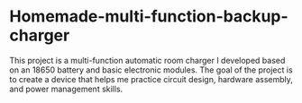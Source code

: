 # Homemade-multi-function-backup-charger
This project is a multi-function automatic room charger I developed based on an 18650 battery and basic electronic modules.   The goal of the project is to create a device that helps me practice circuit design, hardware assembly, and power management skills.
